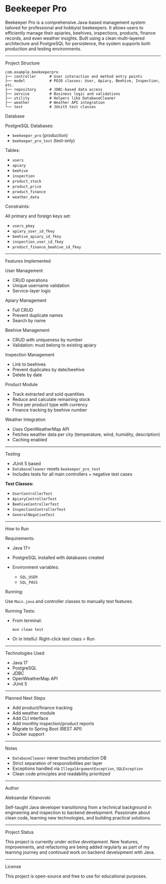 # **Beekeeper Pro**

Beekeeper Pro is a comprehensive Java-based management system tailored for professional and hobbyist beekeepers. 
It allows users to efficiently manage their apiaries, beehives, inspections, products, finance records, and even weather insights. 
Built using a clean multi-layered architecture and PostgreSQL for persistence, the system supports both production and testing environments.

---

Project Structure

```
com.example.beekeeperpro
├── controller      # User interaction and method entry points
├── model           # POJO classes: User, Apiary, Beehive, Inspection, etc.
├── repository      # JDBC-based data access
├── service         # Business logic and validations
├── utility         # Helpers like DatabaseCleaner
├── weather         # Weather API integration
└── test            # JUnit5 test classes
```

Database

PostgreSQL Databases:

* `beekeeper_pro` (production)
* `beekeeper_pro_test` (test-only)

Tables:

* `users`
* `apiary`
* `beehive`
* `inspection`
* `product_stock`
* `product_price`
* `product_finance`
* `weather_data`

Constraints:

All primary and foreign keys set:

* `users_pkey`
* `apiary_user_id_fkey`
* `beehive_apiary_id_fkey`
* `inspection_user_id_fkey`
* `product_finance_beehive_id_fkey`

---

Features Implemented

User Management

* CRUD operations
* Unique username validation
* Service-layer logic

Apiary Management

* Full CRUD
* Prevent duplicate names
* Search by name

Beehive Management

* CRUD with uniqueness by number
* Validation: must belong to existing apiary

Inspection Management

* Link to beehives
* Prevent duplicates by date/beehive
* Delete by date

Product Module

* Track extracted and sold quantities
* Reduce and calculate remaining stock
* Price per product type with currency
* Finance tracking by beehive number

Weather Integration

* Uses OpenWeatherMap API
* Fetches weather data per city (temperature, wind, humidity, description)
* Caching enabled

---

Testing

* JUnit 5 based
* `DatabaseCleaner` resets `beekeeper_pro_test`
* Includes tests for all main controllers + negative test cases

**Test Classes:**

* `UserControllerTest`
* `ApiaryControllerTest`
* `BeehiveControllerTest`
* `InspectionControllerTest`
* `GeneralNegativeTest`

---

How to Run

Requirements:

* Java 17+
* PostgreSQL installed with databases created
* Environment variables:

    * `SQL_USER`
    * `SQL_PASS`

Running:

Use `Main.java` and controller classes to manually test features.

Running Tests:

* From terminal:

  ```
  mvn clean test
  ```
* Or in IntelliJ: Right-click test class > Run

---

Technologies Used

* Java 17
* PostgreSQL
* JDBC
* OpenWeatherMap API
* JUnit 5

---

Planned Next Steps

* Add product/finance tracking
* Add weather module
* Add CLI interface
* Add monthly inspection/product reports
* Migrate to Spring Boot (REST API)
* Docker support

---

Notes

* `DatabaseCleaner` never touches production DB
* Strict separation of responsibilities per layer
* Exceptions handled via `IllegalArgumentException`, `SQLException`
* Clean code principles and readability prioritized

---

Author

Aleksandar Kitanovski

Self-taught Java developer transitioning from a technical background in engineering and inspection to backend development. 
Passionate about clean code, learning new technologies, and building practical solutions.

---

Project Status

This project is currently *under active development*. 
New features, improvements, and refactoring are being added regularly as part of my learning journey and continued work on backend development with Java.

---

License

This project is open-source and free to use for educational purposes.
